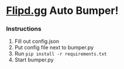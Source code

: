 # [Flipd.gg](https://flipd.gg) Auto Bumper!

### Instructions

1. Fill out config.json
2. Put config file next to bumper.py
3. Run `pip install -r requirements.txt`
4. Start bumper.py
